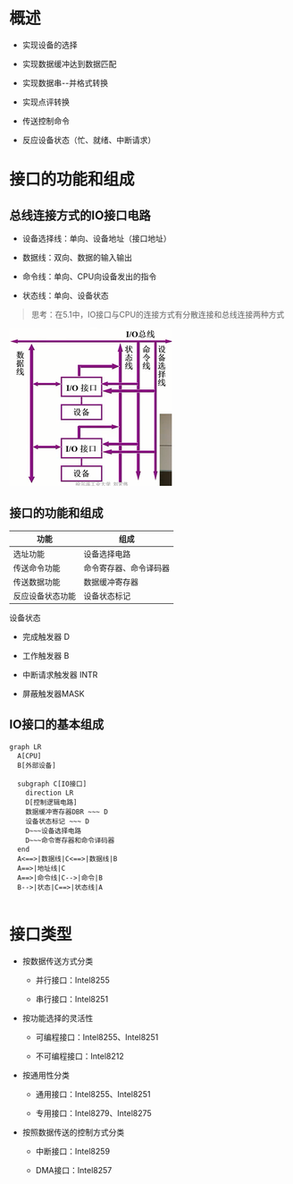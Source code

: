 # 概述

- 实现设备的选择

- 实现数据缓冲达到数据匹配

- 实现数据串--并格式转换

- 实现点评转换

- 传送控制命令

- 反应设备状态（忙、就绪、中断请求）

# 接口的功能和组成

## 总线连接方式的IO接口电路

- 设备选择线：单向、设备地址（接口地址）

- 数据线：双向、数据的输入输出

- 命令线：单向、CPU向设备发出的指令

- 状态线：单向、设备状态

> 思考：在5.1中，IO接口与CPU的连接方式有分散连接和总线连接两种方式

![image.png](../../attachment/png/5.3image.png)

## 接口的功能和组成

|功能|组成|
|-|-|
|选址功能|设备选择电路|
|传送命令功能|命令寄存器、命令译码器|
|传送数据功能|数据缓冲寄存器|
|反应设备状态功能|设备状态标记|

设备状态

- 完成触发器 D

- 工作触发器 B

- 中断请求触发器 INTR

- 屏蔽触发器MASK

## IO接口的基本组成

```mermaid
graph LR
  A[CPU]
  B[外部设备]

  subgraph C[IO接口]
    direction LR
    D[控制逻辑电路]
    数据缓冲寄存器DBR ~~~ D
    设备状态标记 ~~~ D
    D~~~设备选择电路
    D~~~命令寄存器和命令译码器
  end
  A<==>|数据线|C<==>|数据线|B
  A==>|地址线|C
  A==>|命令线|C-->|命令|B
  B-->|状态|C==>|状态线|A
  

```

# 接口类型

- 按数据传送方式分类

  - 并行接口：Intel8255

  - 串行接口：Intel8251

- 按功能选择的灵活性

  - 可编程接口：Intel8255、Intel8251

  - 不可编程接口：Intel8212

- 按通用性分类

  - 通用接口：Intel8255、Intel8251

  - 专用接口：Intel8279、Intel8275

- 按照数据传送的控制方式分类

  - 中断接口：Intel8259

  - DMA接口：Intel8257
